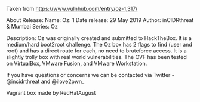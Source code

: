 Taken from https://www.vulnhub.com/entry/oz-1,317/ 

About Release:
    Name: Oz: 1
    Date release: 29 May 2019
    Author: inCIDRthreat & Mumbai
    Series: Oz

Description:
Oz was originally created and submitted to HackTheBox. It is a medium/hard boot2root challenge. The Oz box has 2 flags to find (user and root) and has a direct route for each, no need to bruteforce access. It is a slightly trolly box with real world vulnerabilities. The OVF has been tested on VirtualBox, VMware Fusion, and VMware Workstation.

If you have questions or concerns we can be contacted via Twitter - @incidrthreat and @ilove2pwn_

Vagrant box made by RedHatAugust
